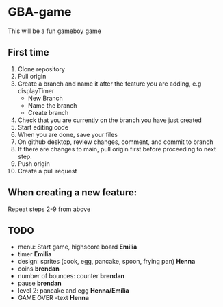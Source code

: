 # GBA-game
This will be a fun gameboy game

## First time
1. Clone repository
2. Pull origin
3. Create a branch and name it after the feature you are adding, e.g displayTimer
   - New Branch
   - Name the branch
   - Create branch
4. Check that you are currently on the branch you have just created
5. Start editing code
6. When you are done, save your files
7. On github desktop, review changes, comment, and commit to branch
8. If there are changes to main, pull origin first before proceeding to next step.
9. Push origin
10. Create a pull request

## When creating a new feature:
Repeat steps 2-9 from above

## TODO
- menu: Start game, highscore board **Emilia**
- timer **Emilia**
- design: sprites (cook, egg, pancake, spoon, frying pan) **Henna**
- coins **brendan**
- number of bounces: counter **brendan**
- pause **brendan**
- level 2: pancake and egg **Henna/Emilia**
- GAME OVER -text **Henna**
